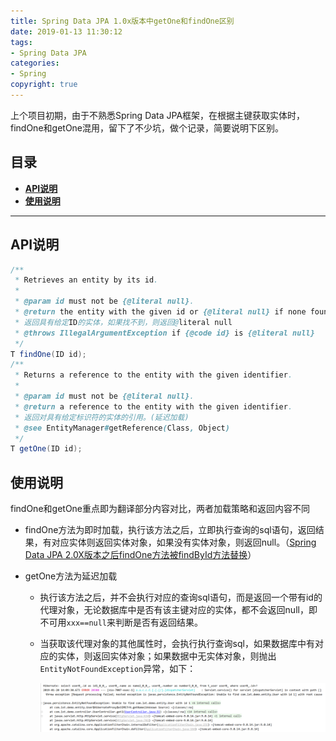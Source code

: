 ```yaml
---
title: Spring Data JPA 1.0x版本中getOne和findOne区别
date: 2019-01-13 11:30:12
tags:
- Spring Data JPA
categories:
- Spring
copyright: true
---
```

上个项目初期，由于不熟悉Spring Data JPA框架，在根据主键获取实体时，findOne和getOne混用，留下了不少坑，做个记录，简要说明下区别。
<!--more-->
## 目录
* [**API说明**](#1)
* [**使用说明**](#2)

---
<h2 id='1'>API说明</h2>

```java
/**
 * Retrieves an entity by its id.
 * 
 * @param id must not be {@literal null}.
 * @return the entity with the given id or {@literal null} if none found
 * 返回具有给定ID的实体，如果找不到，则返回@literal null
 * @throws IllegalArgumentException if {@code id} is {@literal null}
 */
T findOne(ID id);
/**
 * Returns a reference to the entity with the given identifier.
 * 
 * @param id must not be {@literal null}.
 * @return a reference to the entity with the given identifier.
 * 返回对具有给定标识符的实体的引用。(延迟加载)
 * @see EntityManager#getReference(Class, Object)
 */
T getOne(ID id);
```

<h2 id='2'>使用说明</h2>

findOne和getOne重点即为翻译部分内容对比，两者加载策略和返回内容不同

- findOne方法为即时加载，执行该方法之后，立即执行查询的sql语句，返回结果，有对应实体则返回实体对象，如果没有实体对象，则返回null。（[Spring Data JPA 2.0X版本之后findOne方法被findById方法替换](http://xiaotong.site/2019/01/13/Spring%20Data%20JPA%202.0X%E7%89%88%E6%9C%AC%E4%B9%8B%E5%90%8EfindOne%E6%96%B9%E6%B3%95%E8%A2%ABfindById%E6%96%B9%E6%B3%95%E6%9B%BF%E6%8D%A2/)）

- getOne方法为延迟加载

  - 执行该方法之后，并不会执行对应的查询sql语句，而是返回一个带有id的代理对象，无论数据库中是否有该主键对应的实体，都不会返回null，即不可用`xxx==null`来判断是否有返回结果。

  - 当获取该代理对象的其他属性时，会执行执行查询sql，如果数据库中有对应的实体，则返回实体对象；如果数据中无实体对象，则抛出`EntityNotFoundException`异常，如下：

    ![exception](/images/20190120/exception.png)



